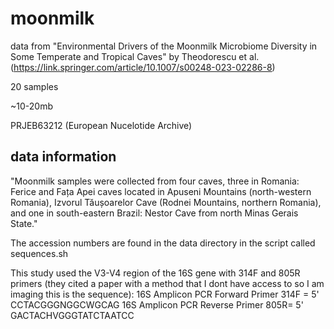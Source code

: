 # moonmilk

data from "Environmental Drivers of the Moonmilk Microbiome Diversity in Some Temperate and Tropical Caves" by Theodorescu et al. (https://link.springer.com/article/10.1007/s00248-023-02286-8)

20 samples

~10-20mb

PRJEB63212 (European Nucelotide Archive)

## data information

"Moonmilk samples were collected from four caves, three in Romania: Ferice and Fața Apei caves located in Apuseni Mountains (north-western Romania), Izvorul Tăușoarelor Cave (Rodnei Mountains, northern Romania), and one in south-eastern Brazil: Nestor Cave from north Minas Gerais State."

The accession numbers are found in the data directory in the script called sequences.sh

This study used the V3-V4 region of the 16S gene with 314F and 805R primers (they cited a paper with a method that I dont have access to so I am imaging this is the sequence):
16S Amplicon PCR Forward Primer 314F = 5'
CCTACGGGNGGCWGCAG
16S Amplicon PCR Reverse Primer 805R= 5'
GACTACHVGGGTATCTAATCC

